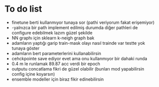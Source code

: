 # To do list

- finetune berti kullanmıyor tunaya sor (pathi veriyorum fakat erişemiyor)
- -yalnızca bir path implement edilmiş durumda diğer pathleri de configure edebilmek lazım güzel şekilde
- NN graphı için sklearn k-neigh graph bak
- adamların yaptığı garip train-mask olayı nasıl trainde var testte yok tunaya göster
- adamların bert parameterlerini kullanabilirsin
- cehckpointe save ediyor evet ama onu kullanmıyor bir dahaki runda
- 0.4 m le runlamak 89.87 acc verdi bir epoch
- outputu concatlama fikri de güzel olabilir (bunları mod yapabilirsin config içine koyarsın)
- ensemble modeller için biraz fikir edinebilirsin

